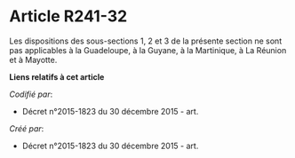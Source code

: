 # Article R241-32

Les dispositions des sous-sections 1, 2 et 3 de la présente section ne sont pas applicables à la Guadeloupe, à la Guyane, à
la Martinique, à La Réunion et à Mayotte.

**Liens relatifs à cet article**

_Codifié par_:

  - Décret n°2015-1823 du 30 décembre 2015 - art.

_Créé par_:

  - Décret n°2015-1823 du 30 décembre 2015 - art.
